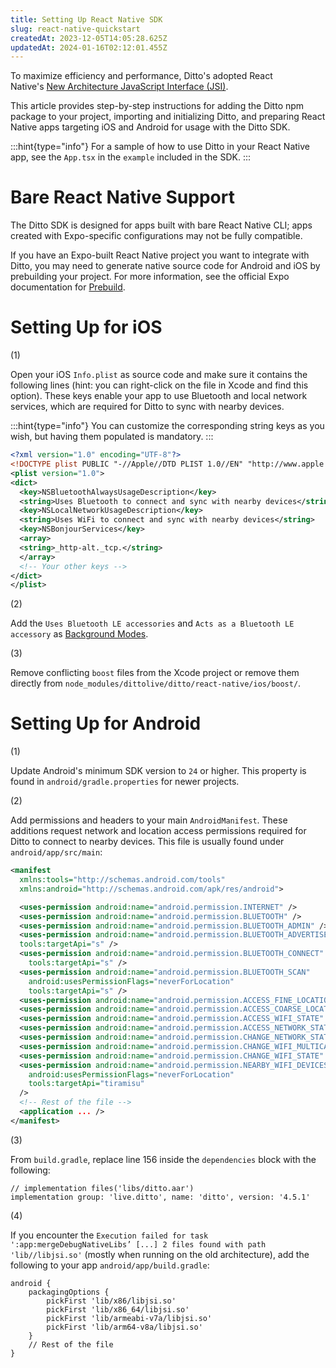 ```yaml
---
title: Setting Up React Native SDK
slug: react-native-quickstart
createdAt: 2023-12-05T14:05:28.625Z
updatedAt: 2024-01-16T02:12:01.455Z
---
```


To maximize efficiency and performance, Ditto's adopted React Native's [New Architecture JavaScript Interface (JSI)](https://reactnative.dev/docs/the-new-architecture/why#new-architectures-improvements).&#x20;

This article provides step-by-step instructions for adding the Ditto npm package to your project, importing and initializing Ditto, and preparing React Native apps targeting iOS and Android for usage with the Ditto SDK.

:::hint{type="info"}
For a sample of how to use Ditto in your React Native app, see the `App.tsx` in the `example` included in the SDK.
:::

# Bare React Native Support

The Ditto SDK is designed for apps built with bare React Native CLI; apps created with Expo-specific configurations may not be fully compatible.&#x20;

If you have an Expo-built React Native project you want to integrate with Ditto, you may need to generate native source code for Android and iOS by prebuilding your project. For more information, see the official Expo documentation for [Prebuild](https://docs.expo.dev/workflow/prebuild/).

# Setting Up for iOS

(1)

Open your iOS `Info.plist` as source code and make sure it contains the following lines (hint: you can right-click on the file in Xcode and find this option). These keys enable your app to use Bluetooth and local network services, which are required for Ditto to sync with nearby devices.

:::hint{type="info"}
You can customize the corresponding string keys as you wish, but having them populated is mandatory.
:::

```xml
<?xml version="1.0" encoding="UTF-8"?>
<!DOCTYPE plist PUBLIC "-//Apple//DTD PLIST 1.0//EN" "http://www.apple.com/DTDs/PropertyList-1.0.dtd">
<plist version="1.0">
<dict>
  <key>NSBluetoothAlwaysUsageDescription</key>
  <string>Uses Bluetooth to connect and sync with nearby devices</string>
  <key>NSLocalNetworkUsageDescription</key>
  <string>Uses WiFi to connect and sync with nearby devices</string>
  <key>NSBonjourServices</key>
  <array>
  <string>_http-alt._tcp.</string>
  </array>
  <!-- Your other keys -->
</dict>
</plist>
```

(2)

Add the `Uses Bluetooth LE accessories` and `Acts as a Bluetooth LE accessory` as [Background Modes](https://developer.apple.com/documentation/xcode/configuring-background-execution-modes).

(3)

Remove conflicting `boost` files from the Xcode project or remove them directly from `node_modules/dittolive/ditto/react-native/ios/boost/`.&#x20;

# Setting Up for Android

(1)

Update Android's minimum SDK version to `24` or higher. This property is found in `android/gradle.properties` for newer projects.

(2)

Add permissions and headers to your main `AndroidManifest`. These additions request network and location access permissions required for Ditto to connect to nearby devices. This file is usually found under `android/app/src/main`:

```xml
<manifest
  xmlns:tools="http://schemas.android.com/tools"
  xmlns:android="http://schemas.android.com/apk/res/android">

  <uses-permission android:name="android.permission.INTERNET" />
  <uses-permission android:name="android.permission.BLUETOOTH" />
  <uses-permission android:name="android.permission.BLUETOOTH_ADMIN" />
  <uses-permission android:name="android.permission.BLUETOOTH_ADVERTISE"
  tools:targetApi="s" />
  <uses-permission android:name="android.permission.BLUETOOTH_CONNECT"
    tools:targetApi="s" />
  <uses-permission android:name="android.permission.BLUETOOTH_SCAN"
    android:usesPermissionFlags="neverForLocation"
    tools:targetApi="s" />
  <uses-permission android:name="android.permission.ACCESS_FINE_LOCATION" />
  <uses-permission android:name="android.permission.ACCESS_COARSE_LOCATION" />
  <uses-permission android:name="android.permission.ACCESS_WIFI_STATE" />
  <uses-permission android:name="android.permission.ACCESS_NETWORK_STATE" />
  <uses-permission android:name="android.permission.CHANGE_NETWORK_STATE" />
  <uses-permission android:name="android.permission.CHANGE_WIFI_MULTICAST_STATE" />
  <uses-permission android:name="android.permission.CHANGE_WIFI_STATE" />
  <uses-permission android:name="android.permission.NEARBY_WIFI_DEVICES"
    android:usesPermissionFlags="neverForLocation"
    tools:targetApi="tiramisu"
  />
  <!-- Rest of the file -->
  <application ... />
</manifest>
```

(3)

From `build.gradle`, replace line 156 inside the `dependencies` block with the following:

```none
// implementation files('libs/ditto.aar')
implementation group: 'live.ditto', name: 'ditto', version: '4.5.1'
```

(4)

If you encounter the `Execution failed for task ':app:mergeDebugNativeLibs’ [...] 2 files found with path 'lib//libjsi.so'` (mostly when running on the old architecture), add the following to your app `android/app/build.gradle`:

```none
android {
    packagingOptions {
        pickFirst 'lib/x86/libjsi.so'
        pickFirst 'lib/x86_64/libjsi.so'
        pickFirst 'lib/armeabi-v7a/libjsi.so'
        pickFirst 'lib/arm64-v8a/libjsi.so'
    }
    // Rest of the file
}
```

